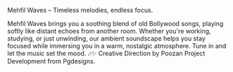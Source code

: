 Mehfil Waves – Timeless melodies, endless focus.

Mehfil Waves brings you a soothing blend of old Bollywood songs, playing softly like distant echoes from another room. Whether you're working, studying, 
or just unwinding, our ambient soundscape helps you stay focused while immersing you in a warm, nostalgic atmosphere. Tune in and let the music set the mood. 🎶✨
Creative Direction by Poozan 
Project Development from Pgdesigns.
